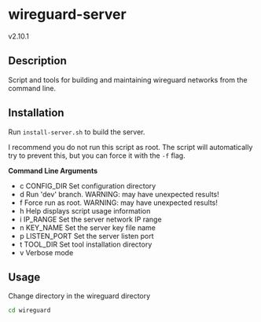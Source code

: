 # wireguard-server

v2.10.1

## Description

Script and tools for building and maintaining wireguard networks from the command line.

## Installation

Run `install-server.sh` to build the server.

I recommend you do not run this script as root. The script will automatically try to prevent this, but you can force it with the `-f` flag.

**Command Line Arguments**

- c CONFIG_DIR Set configuration directory
- d       Run 'dev' branch. WARNING: may have unexpected results!
- f       Force run as root. WARNING: may have unexpected results!
- h          Help displays script usage information
- i IP_RANGE Set the server network IP range
- n KEY_NAME Set the server key file name
- p LISTEN_PORT Set the server listen port
- t TOOL_DIR Set tool installation directory
- v       Verbose mode

## Usage

Change directory in the wireguard directory

``` bash
cd wireguard
```
